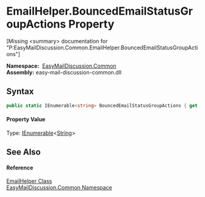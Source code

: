 EmailHelper.BouncedEmailStatusGroupActions Property
===================================================

[Missing &lt;summary> documentation for "P:EasyMailDiscussion.Common.EmailHelper.BouncedEmailStatusGroupActions"]


  **Namespace:**  [EasyMailDiscussion.Common][1]  
  **Assembly:** easy-mail-discussion-common.dll

Syntax
------

```csharp
public static IEnumerable<string> BouncedEmailStatusGroupActions { get; }
```

#### Property Value
Type: [IEnumerable][2]&lt;[String][3]>

See Also
--------

#### Reference
[EmailHelper Class][4]  
[EasyMailDiscussion.Common Namespace][1]  

[1]: ../README.md
[2]: https://docs.microsoft.com/dotnet/api/system.collections.generic.ienumerable-1
[3]: https://docs.microsoft.com/dotnet/api/system.string
[4]: README.md